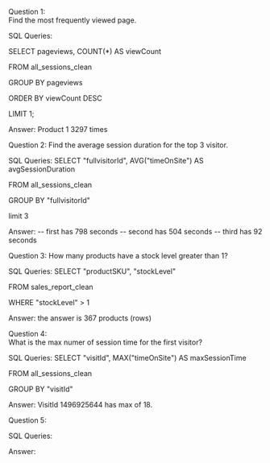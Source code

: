 Question 1:  
Find the most frequently viewed page.

SQL Queries: 

SELECT pageviews, COUNT(*) AS viewCount

FROM all_sessions_clean

GROUP BY pageviews

ORDER BY viewCount DESC

LIMIT 1;

Answer: Product 1 3297 times



Question 2: 
Find the average session duration for the top 3 visitor.


SQL Queries:
SELECT "fullvisitorId", AVG("timeOnSite") AS avgSessionDuration

FROM all_sessions_clean

GROUP BY "fullvisitorId"

limit 3

Answer: 
-- first has 798  seconds
-- second has 504 seconds
-- third has 92 seconds




Question 3: 
How many products have a stock level greater than 1?


SQL Queries:
SELECT "productSKU", "stockLevel"

FROM sales_report_clean

WHERE "stockLevel" > 1

Answer:
the answer is 367 products (rows)



Question 4:  
What is the max numer of session time for the first visitor?

SQL Queries:
SELECT "visitId", MAX("timeOnSite") AS maxSessionTime

FROM all_sessions_clean

GROUP BY "visitId"

Answer:
VisitId 1496925644 has max of 18.  


Question 5: 

SQL Queries:

Answer:
